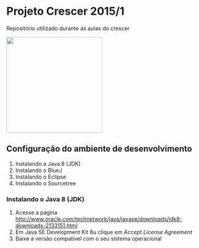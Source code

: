 
# Projeto Crescer 2015/1
Repositório utilizado durante as aulas do crescer 

<img src="https://cloud.githubusercontent.com/assets/2975955/6779644/f3f198d8-d13c-11e4-9361-08b8e673a49d.png" height="250">

## Configuração do ambiente de desenvolvimento

1. Instalando a Java 8 (JDK)
2. Instalando o BlueJ 
3. Instalando o Eclipse 
4. Instalando o Sourcetree


### Instalando o Java 8 (JDK)

1. Acesse a página http://www.oracle.com/technetwork/java/javase/downloads/jdk8-downloads-2133151.html
1. Em  Java SE Development Kit 8u<xx> clique em *Accept License Agreement*
1. Baixe a versão compatível com o seu sistema operacional	